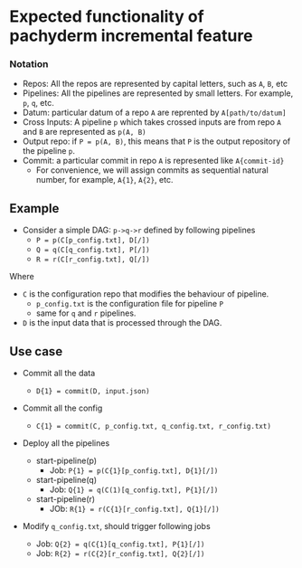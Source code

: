 # Expected functionality of pachyderm incremental feature

### Notation
- Repos: All the repos are represented by capital letters, such as `A`, `B`, etc
- Pipelines: All the pipelines are represented by small letters. For example, `p`, `q`, etc.
- Datum: particular datum of a repo `A` are reprented by `A[path/to/datum]`
- Cross Inputs: A pipeline `p` which takes crossed inputs are from repo `A` and `B` are represented as `p(A, B)`
- Output repo: if `P = p(A, B)`, this means that `P` is the output repository of the pipeline `p`.
- Commit: a particular commit in repo `A` is represented like `A{commit-id}`
  - For convenience, we will assign commits as sequential natural number, for example, `A{1}`, `A{2}`, etc.

## Example
- Consider a simple DAG: `p->q->r` defined by following pipelines
  - `P = p(C[p_config.txt], D[/])`
  - `Q = q(C[q_config.txt], P[/])`
  - `R = r(C[r_config.txt], Q[/])`
 
Where 
 - `C` is the configuration repo that modifies the behaviour of pipeline.
    - `p_config.txt` is the configuration file for pipeline `P`
    - same for `q` and `r` pipelines.
 - `D` is the input data that is processed through the DAG.
 
 
## Use case
- Commit all the data
  - `D{1} = commit(D, input.json)`
  
- Commit all the config 
  - `C{1} = commit(C, p_config.txt, q_config.txt, r_config.txt)`
  
- Deploy all the pipelines
  - start-pipeline(p)
    - Job: `P{1} = p(C{1}[p_config.txt], D{1}[/])`
  - start-pipeline(q)
    - Job: `Q{1} = q(C(1)[q_config.txt], P{1}[/])`
  - start-pipeline(r)
    - JOb: `R{1} = r(C{1}[r_config.txt], Q{1}[/])`
    
- Modify `q_config.txt`, should trigger following jobs
  - Job: `Q{2} = q(C{1}[q_config.txt], P{1}[/])`
  - Job: `R{2} = r(C{2}[r_config.txt], Q{2}[/])`
